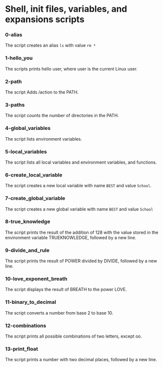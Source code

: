 # Shell, init files, variables, and expansions scripts
### 0-alias
The script creates an alias `ls` with value `rm *`
### 1-hello_you
The scripts prints hello user, where user is the current Linux user.
###  2-path
The script Adds /action to the PATH.
### 3-paths
The script counts the number of directories in the PATH.
### 4-global_variables
The script lists environment variables.
### 5-local_variables
The script lists all local variables and environment variables, and functions.
### 6-create_local_variable
The script creates a new local variable with name `BEST` and value `School`.
### 7-create_global_variable
The script creates a new global variable with name `BEST` and value `School`
### 8-true_knowledge
The script prints the result of the addition of 128 with the value stored in the environment variable TRUEKNOWLEDGE, followed by a new line.
### 9-divide_and_rule
The script prints the result of POWER divided by DIVIDE, followed by a new line.
### 10-love_exponent_breath
The script displays the result of BREATH to the power LOVE.
### 11-binary_to_decimal
The script converts a number from base 2 to base 10.
### 12-combinations
The script prints all possible combinations of two letters, except oo.
### 13-print_float
The script prints a number with two decimal places, followed by a new line.
